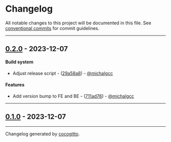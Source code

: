 # Changelog
All notable changes to this project will be documented in this file. See [conventional commits](https://www.conventionalcommits.org/) for commit guidelines.

- - -
## [0.2.0](https://github.com/michalgcc/simple-lists/compare/0.1.0..0.2.0) - 2023-12-07
#### Build system
- Adjust release script - ([29a58a8](https://github.com/michalgcc/simple-lists/commit/29a58a8e56045c4956b6dfdc628e35e61c8ebfc7)) - [@michalgcc](https://github.com/michalgcc)
#### Features
- Add version bump to FE and BE - ([711ad76](https://github.com/michalgcc/simple-lists/commit/711ad764e8333c0ad9b7ea3f2171951b429f80d2)) - [@michalgcc](https://github.com/michalgcc)

- - -

## [0.1.0](https://github.com/michalgcc/simple-lists/compare/ab03cd84ae3175a80518fc50e92c86c241b5e597..0.1.0) - 2023-12-07

- - -

Changelog generated by [cocogitto](https://github.com/cocogitto/cocogitto).